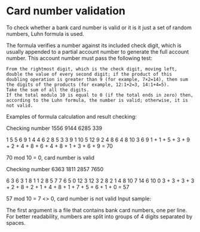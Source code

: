 # Card number validation

 To check whether a bank card number is valid or it is it just a set of random numbers, Luhn formula is used.

The formula verifies a number against its included check digit, which is usually appended to a partial account number to generate the full account number. This account number must pass the following test:

    From the rightmost digit, which is the check digit, moving left, double the value of every second digit; if the product of this doubling operation is greater than 9 (for example, 7×2=14), then sum the digits of the products (for example, 12:1+2=3, 14:1+4=5).
    Take the sum of all the digits.
    If the total modulo 10 is equal to 0 (if the total ends in zero) then, according to the Luhn formula, the number is valid; otherwise, it is not valid.

Examples of formula calculation and result checking:

Checking number 1556 9144 6285 339

1   5   5   6   9   1   4   4   6   2   8   5   3   3   9
1   10  5   12  9   2   4   8   6   4   8   10  3   6   9
1 + 1 + 5 + 3 + 9 + 2 + 4 + 8 + 6 + 4 + 8 + 1 + 3 + 6 + 9 = 70


70 mod 10 = 0, card number is valid

Checking number 6363 1811 2857 7650

6   3   6   3   1   8   1   1   2   8   5   7   7   6   5   0
12  3   12  3   2   8   2   1   4   8   10  7   14  6   10  0
3 + 3 + 3 + 3 + 2 + 8 + 2 + 1 + 4 + 8 + 1 + 7 + 5 + 6 + 1 + 0 = 57


57 mod 10 = 7 <> 0, card number is not valid
Input sample:

The first argument is a file that contains bank card numbers, one per line. For better readability, numbers are split into groups of 4 digits separated by spaces.
 
